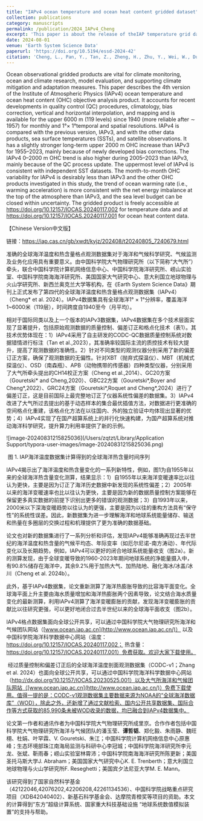 ```yaml
---
title: "IAPv4 ocean temperature and ocean heat content gridded dataset"
collection: publications
category: manuscripts
permalink: /publication/2024_IAPv4_Cheng
excerpt: 'This paper is about the release of theIAP temperature grid data (version 4)'
date: 2024-08-01
venue: 'Earth System Science Data'
paperurl: 'https://doi.org/10.5194/essd-2024-42'
citation: 'Cheng, L., Pan, Y., Tan, Z., Zheng, H., Zhu, Y., Wei, W., Du, J., Yuan, H., Li, G., Ye, H., Gouretski, V., Li, Y., Trenberth, K., Abraham, J., Jin, Y., Reseghetti, F., Lin, X., Zhang, B., Chen, G., Mann, M., and Zhu, J., 2024: IAPv4 ocean temperature and ocean heat content gridded dataset, Earth Syst. Sci. Data.'
---
```


Ocean observational gridded products are vital for climate monitoring, ocean and climate research, model evaluation, and supporting climate mitigation and adaptation measures. This paper describes the 4th version of the Institute of Atmospheric Physics (IAPv4) ocean temperature and ocean heat content (OHC) objective analysis product. It accounts for recent developments in quality control (QC) procedures, climatology, bias correction, vertical and horizontal interpolation, and mapping and is available for the upper 6000 m (119 levels) since 1940 (more reliable after ∼ 1957) for monthly and 1°× 1°temporal and spatial resolutions. IAPv4 is compared with the previous version, IAPv3, and with the other data products, sea surface temperatures (SSTs), and satellite observations. It has a slightly stronger long-term upper 2000 m OHC increase than IAPv3 for 1955–2023, mainly because of newly developed bias corrections. The IAPv4 0–2000 m OHC trend is also higher during 2005–2023 than IAPv3, mainly because of the QC process update. The uppermost level of IAPv4 is consistent with independent SST datasets. The month-to-month OHC variability for IAPv4 is desirably less than IAPv3 and the other OHC products investigated in this study, the trend of ocean warming rate (i.e., warming acceleration) is more consistent with the net energy imbalance at the top of the atmosphere than IAPv3, and the sea level budget can be closed within uncertainty. The gridded product is freely accessible at https://doi.org/10.12157/IOCAS.20240117.002 for temperature data and at https://doi.org/10.12157/IOCAS.20240117.001 for ocean heat content data.



【Chinese Version中文版】

链接：https://iap.cas.cn/gb/xwdt/kyjz/202408/t20240805_7240679.html

​	准确的全球海洋温度和热含量格点观测数据集对于海洋和气候科学研究、气候监测及业务化应用具有重要意义。由中国科学院大气物理研究所（以下简称“大气所”）牵头，联合中国科学院计算机网络信息中心、中国科学院海洋研究所、崂山实验室、中国科学院南海海洋研究所、美国国家大气研究中心、意大利国立地球物理与火山学研究所、新西兰奥克兰大学等机构，在《Earth System Science Data》期刊上正式发布了第四代的全球海洋温度和热含量格点观测数据集（IAPv4）（Cheng* et al. 2024）。IAPv4数据集具有全球海洋1° × 1°分辨率，覆盖海洋1~6000米（119层），时间跨度自1940至今（月平均）。

​	相对于国际同类以及上一个版本的IAPv3数据集，IAPv4数据集在多个技术层面实现了显著提升，包括原始观测数据的质量控制、偏差订正和格点化技术（表1）。其技术优势体现在：1）IAPv4采用了自主研发的CODC-QC数据质量控制系统对数据错情进行标注（Tan et al.,2023），其准确率较国际主流的质控技术有较大提升，提高了观测数据的准确性。2）针对不同类型的观测仪器分别采用了新的偏差订正方案，确保了观测数据的无偏性。针对XBT（抛弃式探温仪）、MBT（机械式探温仪）、OSD（南森瓶）、APB（动物携带的传感器）四种类型仪器，分别采用了大气所牵头提出的CH14校正方案（Cheng et al.,2014）、GC20方案（Gouretski* and Cheng,2020）、GBC22方案（Gouretski*,Boyer and Cheng*,2022）、GRC24方案（Gouretski*,Roquet and Cheng*,2024）进行了偏差订正，这是目前国际上最完整地订正了仪器系统性偏差的数据集。3）IAPv4改进了大气所过去提出的基于动态样本的集合最优插值方法，对数据进行更准确的空间格点化重建，该格点化方法在以往国内、外的独立验证中均体现出显著的优势；4）IAPv4实现了在国产超算系统上的并行化快速构建，为国产超算系统对推动海洋科学研究，提升算力利用率提供了新的示例。

![image-20240831215825036](/Users/zqtzt/Library/Application Support/typora-user-images/image-20240831215825036.png)

​                                  图 1. IAP海洋温度数据集计算得到的全球海洋热含量时间序列

​	IAPv4揭示出了海洋温度和热含量变化的一系列新特性，例如，图1为自1955年以来的全球海洋热含量变化测算，结果显示：1）自1955年以来海洋变暖速率比以往认为更快，主要是因为订正了海洋历史数据中新发现的系统性偏差；2）2005年以来的海洋变暖速率也比以往认为更快，主要是因为新的数据质量控制方案能够在保留更多真实数据的前提下识别出更多的错误的观测数据；3）自1993年以来，2000米以下深海变暖趋势以往认为的更强，主要是因为以往的重构方法具有“保守性”的系统性误差。因此，新数据集为进一步理解海洋和地球系统能量储存、输送和热量在多圈层的交换过程和机理提供了更为准确的数据基础。

论文也对新的数据集进行了一系列分析和评估，发现IAPv4能够准确再现过去半世纪的海洋温度和热含量的气候平均态、年际变率（如厄尔尼诺-南方涛动）、年代际变化以及长期趋势。例如，IAPv4可以更好的闭合地球系统能量收支（图2a）。新的测算发现，由于全球变暖导致的1960-2023年期间地球系统的净能量摄入中，有90.8%储存在海洋中，其余9.2%用于加热大气、加热陆地、融化海冰/冰盖/冰川（Cheng et al. 2024b）。

​	此外，基于IAPv4数据集，论文重新测算了海洋热膨胀导致的比容海平面变化。全球海平面上升主要由海水质量增加和海洋热膨胀两个因素导致，论文结合海水质量变化的最新测算，利用IAPv4测算了海洋变暖膨胀的贡献，发现海洋变暖膨胀的贡献比以往研究更强，可以更好地闭合过去半世纪以来的全球海平面收支（图2b）。

IAPv4格点数据集面向全球公开共享，可以通过中国科学院大气物理研究所海洋和气候团队网站（[www.ocean.iap.ac.cn](http://www.ocean.iap.ac.cn/)） 以及中国科学院海洋科学数据中心网站（温度：https://doi.org/10.12157/IOCAS.20240117.002； 热含量：https://doi.org/10.12157/IOCAS.20240117.001）免费获取。欢迎大家下载使用。

​	经过质量控制和偏差订正后的全球海洋温度剖面观测数据集（CODC-v1；Zhang et al. 2024）也面向全球公开共享，可以通过中国科学院海洋科学数据中心网站（http://dx.doi.org/10.12157/IOCAS.20230525.001）以及大气所海洋和气候团队网站（[www.ocean.iap.ac.cn](http://www.ocean.iap.ac.cn/)）免费下载使用。值得一提的是：CODC-v1观测数据集主要数据来源为NOAA的“全球海洋数据库”（WOD），除此之外，还新增了通过文献检索、国内公开共享数据集、国际合作等方式获取的85,990条未被WOD收录的数据，均已融合到IAPv4数据集中。

​	论文第一作者和通讯作者为中国科学院大气物理研究所成里京。合作作者包括中国科学院大气物理研究所海洋与气候团队的潘玉莹、**谭哲韬**、郑化毅、朱雨静、魏旺栩、杜娟、叶罕霖、V. Gouretski、朱江；中国科学院计算机网络信息中心原惠峰；生态环境部珠江南海局监测与科研中心李冠城；中国科学院海洋研究所李元龙、张斌、靳雨春；崂山实验室林霄沛；中国科学院南海海洋研究所陈更新；美国圣托马斯大学J. Abraham；美国国家大气研究中心K. E. Trenberth；意大利国立地球物理与火山学研究所F. Reseghetti；美国宾夕法尼亚大学M. E. Mann。

​	该研究得到了国家自然科学基金（42122046,42076202,42206208,42261134536）、中国科学院战略重点研究项目（XDB42040402）、新基石科学基金会、达摩院青橙奖等项目的资助。本文的计算得到“东方”超级计算系统、国家重大科技基础设施 “地球系统数值模拟装置”的支持与帮助。